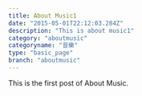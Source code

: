 ```yaml
---
title: About Music1
date: "2015-05-01T22:12:03.284Z"
description: "This is about music1"
category: "aboutmusic"
categoryname: "音樂"
type: "basic_page"
branch: "aboutmusic"
---
```


This is the first post of About Music.
